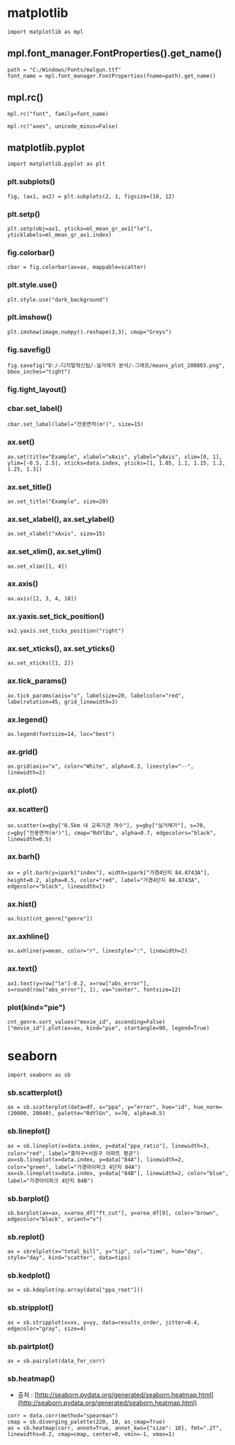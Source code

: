# matplotlib
```
import matplotlib as mpl
```
## mpl.font_manager.FontProperties().get_name()
```
path = "C:/Windows/Fonts/malgun.ttf"
font_name = mpl.font_manager.FontProperties(fname=path).get_name()
```
## mpl.rc()
```
mpl.rc("font", family=font_name)
```
```
mpl.rc("axes", unicode_minus=False)
```
## matplotlib.pyplot
```
import matplotlib.pyplot as plt
```
### plt.subplots()
```
fig, (ax1, ax2) = plt.subplots(2, 1, figsize=(16, 12)
```
### plt.setp()
```
plt.setp(obj=ax1, yticks=ml_mean_gr_ax1["le"], yticklabels=ml_mean_gr_ax1.index)
```
### fig.colorbar()
```
cbar = fig.colorbar(ax=ax, mappable=scatter)
```
### plt.style.use()
```
plt.style.use("dark_background")
```
### plt.imshow()
```
plt.imshow(image.numpy().reshape(3,3), cmap="Greys")
```
### fig.savefig()
```
fig.savefig("D:/☆디지털혁신팀/☆실거래가 분석/☆그래프/means_plot_200803.png", bbox_inches="tight")
```
### fig.tight_layout()

### cbar.set_label()
```
cbar.set_label(label="전용면적(m²)", size=15)
```
### ax.set()
```
ax.set(title="Example", xlabel="xAxis", ylabel="yAxis", xlim=[0, 1], ylim=[-0.5, 2.5], xticks=data.index, yticks=[1, 1.05, 1.1, 1.15, 1.2, 1.25, 1.3])
```
### ax.set_title()
```
ax.set_title("Example", size=20)
```
### ax.set_xlabel(), ax.set_ylabel()
```
ax.set_xlabel("xAxis", size=15)
```
### ax.set_xlim(), ax.set_ylim()
```
ax.set_xlim([1, 4])
```
### ax.axis()
```
ax.axis([2, 3, 4, 10])
```
### ax.yaxis.set_tick_position()
```
ax2.yaxis.set_ticks_position("right")
```
### ax.set_xticks(), ax.set_yticks()
```
ax.set_xticks([1, 2])
```
### ax.tick_params()
```
ax.tick_params(axis="x", labelsize=20, labelcolor="red", labelrotation=45, grid_linewidth=3)
```
### ax.legend()
```
ax.legend(fontsize=14, loc="best")
```
### ax.grid()
```
ax.grid(axis="x", color="White", alpha=0.3, linestyle="--", linewidth=2)
```
### ax.plot()
### ax.scatter()
```
ax.scatter(x=gby["0.5km 내 교육기관 개수"], y=gby["실거래가"], s=70, c=gby["전용면적(m²)"], cmap="RdYlBu", alpha=0.7, edgecolors="black", linewidth=0.5)
```
### ax.barh()
```
ax = plt.barh(y=ipark["index"], width=ipark["가경4단지 84.8743A"], height=0.2, alpha=0.5, color="red", label="가경4단지 84.8743A", edgecolor="black", linewidth=1)
```
### ax.hist()
```
ax.hist(cnt_genre["genre"])
```
### ax.axhline()
```
ax.axhline(y=mean, color="r", linestyle=":", linewidth=2)
```
### ax.text()
```
ax1.text(y=row["le"]-0.2, x=row["abs_error"], s=round(row["abs_error"], 1), va="center", fontsize=12)
```
### plot(kind="pie")
```
cnt_genre.sort_values("movie_id", ascending=False)["movie_id"].plot(ax=ax, kind="pie", startangle=90, legend=True)
```

# seaborn
```
import seaborn as sb
```
### sb.scatterplot()
```
ax = sb.scatterplot(data=df, x="ppa", y="error", hue="id", hue_norm=(20000, 20040), palette="RdYlGn", s=70, alpha=0.5)
```
### sb.lineplot()
```
ax = sb.lineplot(x=data.index, y=data["ppa_ratio"], linewidth=3, color="red", label="흥덕구+서원구 아파트 평균")
ax=sb.lineplot(x=data.index, y=data["84A"], linewidth=2, color="green", label="가경아이파크 4단지 84A")
ax=sb.lineplot(x=data.index, y=data["84B"], linewidth=2, color="blue", label="가경아이파크 4단지 84B")
```
### sb.barplot()
```
sb.barplot(ax=ax, x=area_df["ft_cut"], y=area_df[0], color="brown", edgecolor="black", orient="v")
```
### sb.replot()
```
ax = sbrelplot(x="total_bill", y="tip", col="time", hue="day", style="day", kind="scatter", data=tips)
```
### sb.kedplot()
```
ax = sb.kdeplot(np.array(data["ppa_root"]))
```
### sb.stripplot()
```
ax = sb.stripplot(x=xx, y=yy, data=results_order, jitter=0.4, edgecolor="gray", size=4)
```
### sb.pairtplot()
```
ax = sb.pairplot(data_for_corr)
```
### sb.heatmap()
* 출처 : [http://seaborn.pydata.org/generated/seaborn.heatmap.html](http://seaborn.pydata.org/generated/seaborn.heatmap.html) 
```
corr = data.corr(method="spearman")
cmap = sb.diverging_palette(220, 10, as_cmap=True)
ax = sb.heatmap(corr, annot=True, annot_kws={"size": 10}, fmt=".2f", linewidths=0.2, cmap=cmap, center=0, vmin=-1, vmax=1)
```

